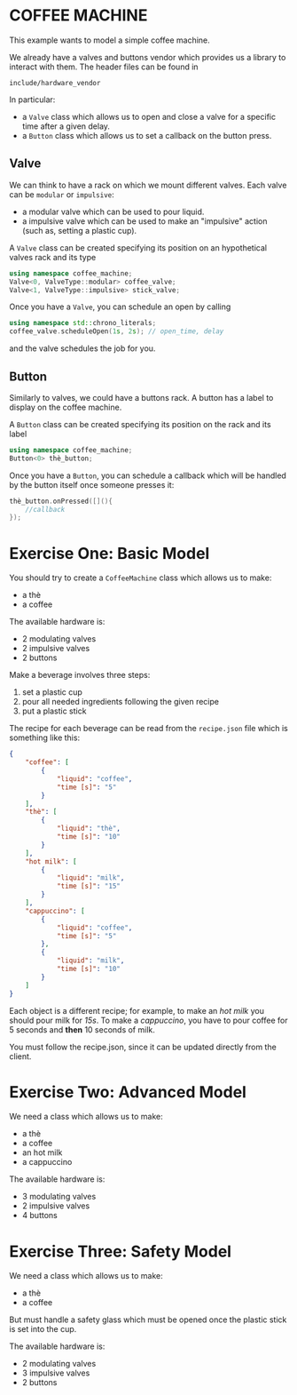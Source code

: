 # COFFEE MACHINE

This example wants to model a simple coffee machine.

We already have a valves and buttons vendor which provides us a library to interact with them. The header files can be found in
```
include/hardware_vendor
```
In particular:
- a `Valve` class which allows us to open and close a valve for a specific time after a given delay.
- a `Button` class which allows us to set a callback on the button press.

## Valve
We can think to have a rack on which we mount different valves. Each valve can be `modular` or `impulsive`:
- a modular valve which can be used to pour liquid.
- a impulsive valve which can be used to make an "impulsive" action (such as, setting a plastic cup).

A `Valve` class can be created specifying its position on an hypothetical valves rack and its type
```cpp
using namespace coffee_machine;
Valve<0, ValveType::modular> coffee_valve;
Valve<1, ValveType::impulsive> stick_valve;
```
Once you have a `Valve`, you can schedule an open by calling 
```cpp
using namespace std::chrono_literals;
coffee_valve.scheduleOpen(1s, 2s); // open_time, delay
```
and the valve schedules the job for you.

## Button
Similarly to valves, we could have a buttons rack.
A button has a label to display on the coffee machine.

A `Button` class can be created specifying its position on the rack and its label
```cpp
using namespace coffee_machine;
Button<0> thè_button;
```
Once you have a `Button`, you can schedule a callback which will be handled by the button itself once someone presses it:
```cpp
thè_button.onPressed([](){
	//callback
});
```


# Exercise One: Basic Model

You should try to create a `CoffeeMachine` class which allows us to make:
- a thè
- a coffee

The available hardware is:
- 2 modulating valves 
- 2 impulsive valves 
- 2 buttons

Make a beverage involves three steps:
1) set a plastic cup
2) pour all needed ingredients following the given recipe
3) put a plastic stick

The recipe for each beverage can be read from the `recipe.json` file which is something like this:
```json
{
	"coffee": [
		{
			"liquid": "coffee",
			"time [s]": "5"
		}
	],
	"thè": [
		{
			"liquid": "thè",
			"time [s]": "10"
		}
	],
	"hot milk": [
		{
			"liquid": "milk",
			"time [s]": "15"
		}
	],
	"cappuccino": [
		{
			"liquid": "coffee",
			"time [s]": "5"
		},
		{
			"liquid": "milk",
			"time [s]": "10"
		}
	]
}
```
Each object is a different recipe; for example, to make an _hot milk_ you should pour milk for _15s_. To make a _cappuccino_, you have to pour coffee for 5 seconds and **then** 10 seconds of milk.


You must follow the recipe.json, since it can be updated directly from the client.

# Exercise Two: Advanced Model

We need a class which allows us to make:
- a thè
- a coffee
- an hot milk
- a cappuccino

The available hardware is:
- 3 modulating valves 
- 2 impulsive valves 
- 4 buttons


# Exercise Three: Safety Model

We need a class which allows us to make:
- a thè
- a coffee

But must handle a safety glass which must be opened once the plastic stick is set into the cup. 

The available hardware is:
- 2 modulating valves 
- 3 impulsive valves 
- 2 buttons
